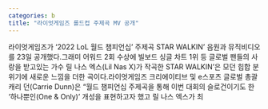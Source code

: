 ```yaml
---
categories: b
title: "라이엇게임즈 롤드컵 주제곡 MV 공개"
---
```

라이엇게임즈가 ‘2022 LoL 월드 챔피언십’ 주제곡 STAR WALKIN’ 음원과 뮤직비디오를 23일 공개했다.그래미 어워드 2회 수상에 빌보드 싱글 차트 1위 등 글로벌 팬들의 사랑을 받고있는 가수 릴 나스 엑스(Lil Nas X)가 작곡한 STAR WALKIN’은 모던 힙합 분위기에 새로운 느낌을 더한 곡이다.라이엇게임즈 크리에이티브 및 e스포츠 글로벌 총괄 캐리 던(Carrie Dunn)은 “월드 챔피언십 주제곡을 통해 이번 대회의 슬로건이기도 한 ‘하나뿐인(One & Only)’ 개성을 표현하고자 했고 릴 나스 엑스가 최